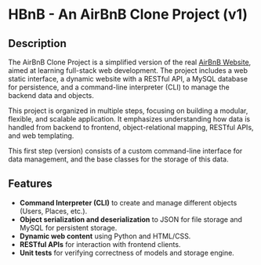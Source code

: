 # HBnB - An AirBnB Clone Project (v1)

## Description

The AirBnB Clone Project is a simplified version of the real [AirBnB Website](https://www.airbnb.com/), aimed at learning full-stack web development. The project includes a web static interface, a dynamic website with a RESTful API, a MySQL database for persistence, and a command-line interpreter (CLI) to manage the backend data and objects.

This project is organized in multiple steps, focusing on building a modular, flexible, and scalable application. It emphasizes understanding how data is handled from backend to frontend, object-relational mapping, RESTful APIs, and web templating.

This first step (version) consists of a custom command-line interface for data management, and the base classes for the storage of this data.

## Features

- **Command Interpreter (CLI)** to create and manage different objects (Users, Places, etc.).
- **Object serialization and deserialization** to JSON for file storage and MySQL for persistent storage.
- **Dynamic web content** using Python and HTML/CSS.
- **RESTful APIs** for interaction with frontend clients.
- **Unit tests** for verifying correctness of models and storage engine.
